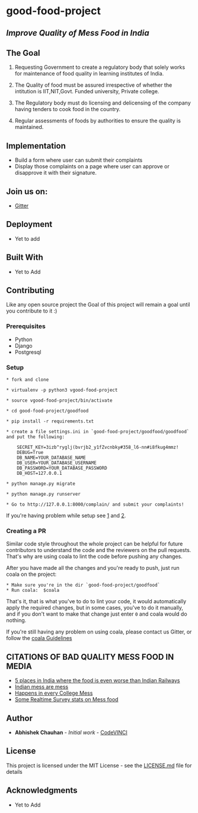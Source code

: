 # good-food-project

## *Improve Quality of Mess Food in India*

## The Goal

1. Requesting Government to create a regulatory body that solely works for maintenance of food quality in learning institutes of India.

2. The Quality of food must be assured irrespective of whether the intitution is IIT,NIT,Govt. Funded university, Private college.

3. The Regulatory body must do licensing and delicensing of the company having tenders to cook food in the country.

4. Regular assessments of foods by authorities to ensure the quality is maintained.

## Implementation

 * Build a form where user can submit their complaints
 * Display those complaints on a page where user can approve or disapprove it with their signature.

## Join us on:

* [Gitter](https://gitter.im/good-food-project)

## Deployment

* Yet to add

## Built With

* Yet to Add

## Contributing

Like any open source project the Goal of this project will remain a goal until you contribute to it :)

### Prerequisites

* Python
* Django
* Postgresql

### Setup

```
* fork and clone

* virtualenv -p python3 vgood-food-project

* source vgood-food-project/bin/activate

* cd good-food-project/goodfood

* pip install -r requirements.txt

* create a file settings.ini in `good-food-project/goodfood/goodfood` and put the following:

    SECRET_KEY=3izb^ryglj(bvrjb2_y1fZvcnbky#358_l6-nn#i8fkug4mmz!
    DEBUG=True
    DB_NAME=YOUR_DATABASE_NAME
    DB_USER=YOUR_DATABASE_USERNAME
    DB_PASSWORD=YOUR_DATABASE_PASSWORD
    DB_HOST=127.0.0.1

* python manage.py migrate

* python manage.py runserver

* Go to http://127.0.0.1:8000/complain/ and submit your complaints!
```

If you're having problem while setup see [1](https://www.digitalocean.com/community/tutorials/how-to-use-postgresql-with-your-django-application-on-ubuntu-14-04) and [2](https://simpleisbetterthancomplex.com/2015/11/26/package-of-the-week-python-decouple.html).

### Creating a PR

Similar code style throughout the whole project can be helpful for future contributors to understand the code and the reviewers on the pull requests.
That's why are using coala to lint the code before pushing any changes.

After you have made all the changes and you're ready to push, just run coala on the project:

```
* Make sure you're in the dir `good-food-project/goodfood`
* Run coala:  $coala
```

That's it, that is what you've to do to lint your code, it would automatically apply the required changes, but in some cases, you've to do it manually, and if you don't want to make that change just enter `0` and coala would do nothing.

If you're still having any problem on using coala, please contact us Gitter, or follow the [coala Guidelines](https://coala.io/#/home)

## CITATIONS OF BAD QUALITY MESS FOOD IN MEDIA

* [5 places in India where the food is even worse than Indian Railways](https://www.indiatoday.in/food-drink/food/story/indian-railways-unhygienic-food-safety-government-hostel-mess-pg-tiffin-service-street-vendors-hospitals-lifefd-1026418-2017-07-26)
* [Indian mess are mess](https://www.storypick.com/mess-food-nightmare/)
* [Happens in every College Mess](http://www.thehindu.com/news/cities/chennai/iitm-students-protest-poor-quality-of-canteens/article5101646.ece)
* [Some Realtime Survey stats on Mess food](https://www.slideshare.net/udit002/mess-food-report)

## Author

* **Abhishek Chauhan** - *Initial work* - [CodeVINCI](https://github.com/CodeVINCI)

## License

This project is licensed under the MIT License - see the [LICENSE.md](https://github.com/CodeVINCI/good-food-project/blob/master/LICENSE) file for details

## Acknowledgments

* Yet to Add
